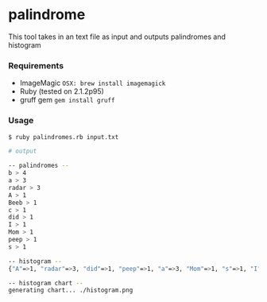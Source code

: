 # palindrome
This tool takes in an text file as input and outputs palindromes and histogram

### Requirements
- ImageMagic `OSX: brew install imagemagick`
- Ruby (tested on 2.1.2p95)
- gruff gem `gem install gruff`


### Usage
```bash
$ ruby palindromes.rb input.txt

# output

-- palindromes --
b > 4
a > 3
radar > 3
A > 1
Beeb > 1
c > 1
did > 1
I > 1
Mom > 1
peep > 1
s > 1

-- histogram --
{"A"=>1, "radar"=>3, "did"=>1, "peep"=>1, "a"=>3, "Mom"=>1, "s"=>1, "I"=>1, "Beeb"=>1, "b"=>4, "c"=>1}

-- histogram chart --
generating chart... ./histogram.png
```
